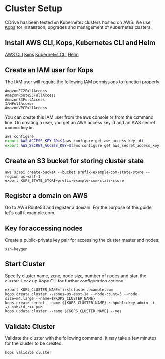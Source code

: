 # Cluster Setup

CDrive has been tested on Kubernetes clusters hosted on AWS. We use [Kops](https://github.com/kubernetes/kops) for 
installation, upgrades and management of Kubernetes clusters.

## Install AWS CLI, Kops, Kubernetes CLI and Helm

[AWS CLI](https://docs.aws.amazon.com/cli/latest/userguide/cli-chap-install.html)
[Kops](https://github.com/kubernetes/kops/blob/master/docs/install.md)
[Kubernetes CLI](https://kubernetes.io/docs/tasks/tools/install-kubectl/)
[Helm](https://helm.sh/docs/intro/install/)

## Create an IAM user for Kops

The IAM user will require the following IAM permissions to function properly

```
AmazonEC2FullAccess
AmazonRoute53FullAccess
AmazonS3FullAccess
IAMFullAccess
AmazonVPCFullAccess
```

You can create this IAM user from the aws console or from the command line. On creating a user, you get an AWS access
key id and an AWS secret access key id.

```bash
aws configure
export AWS_ACCESS_KEY_ID=$(aws configure get aws_access_key_id)
export AWS_SECRET_ACCESS_KEY=$(aws configure get aws_secret_access_key)
```

## Create an S3 bucket for storing cluster state

```
aws s3api create-bucket --bucket prefix-example-com-state-store --region us-east-1
export KOPS_STATE_STORE=prefix-example-com-state-store
```

## Register a domain on AWS

Go to AWS Route53 and register a domain. For the purpose of this guide, let's call it example.com.

## Key for accessing nodes

Create a public-private key pair for accessing the cluster master and nodes:

```
ssh-keygen
```

## Start Cluster

Specify cluster name, zone, node size, number of nodes and start the cluster. Look up Kops CLI for further 
configuration options.

```
export KOPS_CLUSTER_NAME=firstcluster.example.com
kops create cluster --zones=us-east-1a --node-count=3 --node-size=m4.large --name=${KOPS_CLUSTER_NAME}
kops create secret --name ${KOPS_CLUSTER_NAME} sshpublickey admin -i ~/.ssh/id_rsa.pub
kops update cluster --name ${KOPS_CLUSTER_NAME} --yes
```

## Validate Cluster

Validate the cluster with the following command. It may take a few minutes for the cluster to be created.

```
kops validate cluster
```
